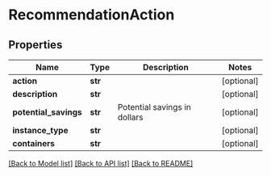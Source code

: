 # RecommendationAction

## Properties
Name | Type | Description | Notes
------------ | ------------- | ------------- | -------------
**action** | **str** |  | [optional] 
**description** | **str** |  | [optional] 
**potential_savings** | **str** | Potential savings in dollars | [optional] 
**instance_type** | **str** |  | [optional] 
**containers** | **str** |  | [optional] 

[[Back to Model list]](../README.md#documentation-for-models) [[Back to API list]](../README.md#documentation-for-api-endpoints) [[Back to README]](../README.md)


